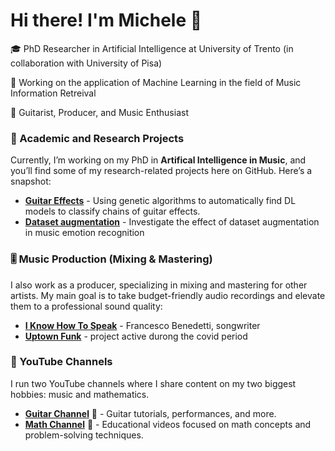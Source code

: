 # Hi there! I'm Michele 👋

🎓 PhD Researcher in Artificial Intelligence at University of Trento (in collaboration with University of Pisa)

🔬 Working on the application of Machine Learning in the field of Music Information Retreival

🎸 Guitarist, Producer, and Music Enthusiast  


### 💼 Academic and Research Projects
Currently, I’m working on my PhD in **Artifical Intelligence in Music**, and you’ll find some of my research-related projects here on GitHub. Here’s a snapshot:

- **[Guitar Effects](https://github.com/michelerossi1/Paper_effects_chain)** - Using genetic algorithms to automatically find DL models to classify chains of guitar effects.
- **[Dataset augmentation](https://github.com/michelerossi1/listening_test_webAPP)** - Investigate the effect of dataset augmentation in music emotion recognition


### 🎚️ Music Production (Mixing & Mastering)
I also work as a producer, specializing in mixing and mastering for other artists. My main goal is to take budget-friendly audio recordings and elevate them to a professional sound quality:

- **[I Know How To Speak](https://www.youtube.com/watch?v=Vh0wSRd1TKE&ab_channel=FrancescoBenedettiMusic)** - Francesco Benedetti, songwriter
- **[Uptown Funk](https://youtu.be/4gbPdiRZlCk)** - project active durong the covid period


### 🎸 YouTube Channels
I run two YouTube channels where I share content on my two biggest hobbies: music and mathematics.

- **[Guitar Channel](https://www.youtube.com/@mikeguitar-michelerossi8195)** 🎸 - Guitar tutorials, performances, and more.
- **[Math Channel](https://www.youtube.com/@michelerossi8494/videos)** 📐 - Educational videos focused on math concepts and problem-solving techniques.


